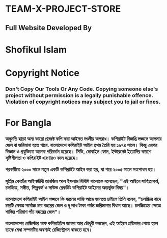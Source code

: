 # TEAM-X-PROJECT-STORE
<h2>Full Website Developed By</h2>
<h1>Shofikul Islam</h1>

<h1>Copyright Notice</h1>
<h3>Don't Copy Our Tools Or Any Code. Copying someone else's project without permission is a legally punishable offence. Violation of copyright notices may subject you to jail or fines.</h3>
<h1>For Bangla </h1>
<h3>অনুমতি ছাড়া অন্য কারো প্রজেক্ট কপি করা আইনত দণ্ডনীয় অপরাধ। কপিরাইট বিজ্ঞপ্তি লঙ্ঘনে আপনার জেল বা জরিমানা হতে পারে.
বাংলাদেশে কপিরাইট আইন প্রথম তৈরি হয় ১৯৭৪ সালে। কিন্তু এরপর বিজ্ঞান ও প্রযুক্তিতে অনেক পরিবর্তন হয়েছে। সিডি, মোবাইল ফোন, ইন্টারনেট ইত্যাদির কারণে সৃষ্টিশীলতা ও কপিরাইট ধারণারও বদল হয়েছে।

পরবর্তীতে ২০০০ সালে নতুন একটি কপিরাইট আইন করা হয়, যা পরে ২০০৫ সালে সংশোধন হয়।

সুপ্রিম কোর্টের আইনজীবী তানজিম আল ইসলাম বিবিসি বাংলাকে বলেছেন, "এই আইনে সাহিত্যকর্ম, চলচ্চিত্র, সঙ্গীত, শিল্পকর্ম ও সাউন্ড রেকর্ডিং কপিরাইট আইনের অন্তর্ভুক্ত বিষয়"।

বাংলাদেশে কপিরাইট আইন লঙ্ঘনে কি ধরনের শাস্তি আছে জানতে চাইলে তিনি বলেন, "চলচ্চিত্র বাদে চারটি ক্ষেত্রে সর্বোচ্চ চার বছরের জেল ও দু লাখ টাকা পর্যন্ত জরিমানার বিধান আছে। চলচ্চিত্রের ক্ষেত্রে শাস্তির পরিমাণ পাঁচ বছরের জেল"।

বাংলাদেশের রেজিস্টার অফ কপিরাইটস জাফর আর চৌধুরী বলছেন, এই আইনে প্রতিকার পেতে হলে তাকে মেধা সম্পদটির অবশ্যই রেজিস্ট্রেশন থাকতে হবে।</h3>
